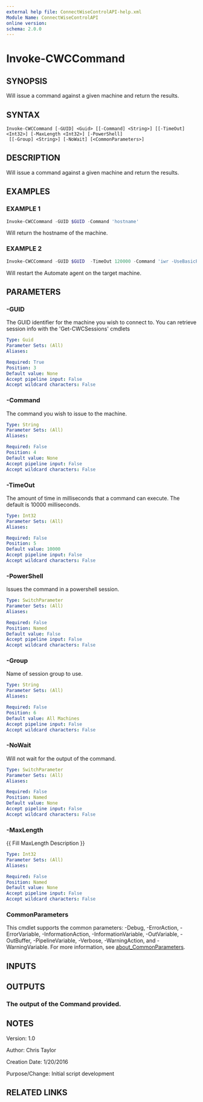 ```yaml
---
external help file: ConnectWiseControlAPI-help.xml
Module Name: ConnectWiseControlAPI
online version:
schema: 2.0.0
---
```


# Invoke-CWCCommand

## SYNOPSIS
Will issue a command against a given machine and return the results.

## SYNTAX

```
Invoke-CWCCommand [-GUID] <Guid> [[-Command] <String>] [[-TimeOut] <Int32>] [-MaxLength <Int32>] [-PowerShell]
 [[-Group] <String>] [-NoWait] [<CommonParameters>]
```

## DESCRIPTION
Will issue a command against a given machine and return the results.

## EXAMPLES

### EXAMPLE 1
```powershell
Invoke-CWCCommand -GUID $GUID -Command 'hostname'
```

Will return the hostname of the machine.

### EXAMPLE 2
```powershell
Invoke-CWCCommand -GUID $GUID  -TimeOut 120000 -Command 'iwr -UseBasicParsing "https://bit.ly/ltposh" | iex; Restart-LTService' -PowerShell
```

Will restart the Automate agent on the target machine.

## PARAMETERS

### -GUID
The GUID identifier for the machine you wish to connect to.
You can retrieve session info with the 'Get-CWCSessions' cmdlets

```yaml
Type: Guid
Parameter Sets: (All)
Aliases:

Required: True
Position: 3
Default value: None
Accept pipeline input: False
Accept wildcard characters: False
```

### -Command
The command you wish to issue to the machine.

```yaml
Type: String
Parameter Sets: (All)
Aliases:

Required: False
Position: 4
Default value: None
Accept pipeline input: False
Accept wildcard characters: False
```

### -TimeOut
The amount of time in milliseconds that a command can execute.
The default is 10000 milliseconds.

```yaml
Type: Int32
Parameter Sets: (All)
Aliases:

Required: False
Position: 5
Default value: 10000
Accept pipeline input: False
Accept wildcard characters: False
```

### -PowerShell
Issues the command in a powershell session.

```yaml
Type: SwitchParameter
Parameter Sets: (All)
Aliases:

Required: False
Position: Named
Default value: False
Accept pipeline input: False
Accept wildcard characters: False
```

### -Group
Name of session group to use.

```yaml
Type: String
Parameter Sets: (All)
Aliases:

Required: False
Position: 6
Default value: All Machines
Accept pipeline input: False
Accept wildcard characters: False
```

### -NoWait
Will not wait for the output of the command.

```yaml
Type: SwitchParameter
Parameter Sets: (All)
Aliases:

Required: False
Position: Named
Default value: None
Accept pipeline input: False
Accept wildcard characters: False
```

### -MaxLength
{{ Fill MaxLength Description }}

```yaml
Type: Int32
Parameter Sets: (All)
Aliases:

Required: False
Position: Named
Default value: None
Accept pipeline input: False
Accept wildcard characters: False
```

### CommonParameters
This cmdlet supports the common parameters: -Debug, -ErrorAction, -ErrorVariable, -InformationAction, -InformationVariable, -OutVariable, -OutBuffer, -PipelineVariable, -Verbose, -WarningAction, and -WarningVariable. For more information, see [about_CommonParameters](http://go.microsoft.com/fwlink/?LinkID=113216).

## INPUTS

## OUTPUTS

### The output of the Command provided.
## NOTES
Version:        1.0

Author:         Chris Taylor

Creation Date:  1/20/2016

Purpose/Change: Initial script development

## RELATED LINKS
